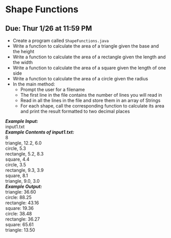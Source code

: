 # Shape Functions

## Due: Thur 1/26 at 11:59 PM

- Create a program called `ShapeFunctions.java`
- Write a function to calculate the area of a triangle given the base and the height
- Write a function to calculate the area of a rectangle given the length and the width
- Write a function to calculate the area of a square given the length of one side
- Write a function to calculate the area of a circle given the radius
- In the main method:
  - Prompt the user for a filename
  - The first line in the file contains the number of lines you will read in
  - Read in all the lines in the file and store them in an array of Strings
  - For each shape, call the corresponding function to calculate its area and print the result formatted to two decimal places

***Example Input:***\
input1.txt\
***Example Contents of input1.txt:***\
8\
triangle, 12.2, 6.0\
circle, 5.3\
rectangle, 5.2, 8.3\
square, 4.4\
circle, 3.5\
rectangle, 9.3, 3.9\
square, 8.1\
triangle, 9.0, 3.0\
***Example Output:***\
triangle: 36.60\
circle: 88.25\
rectangle: 43.16\
square: 19.36\
circle: 38.48\
rectangle: 36.27\
square: 65.61\
triangle: 13.50
